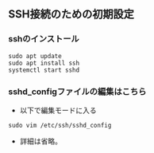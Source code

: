 ## SSH接続のための初期設定
### sshのインストール
```
sudo apt update
sudo apt install ssh
systemctl start sshd
```

### sshd_configファイルの編集はこちら
- 以下で編集モードに入る
```
sudo vim /etc/ssh/sshd_config
```
- 詳細は省略。
